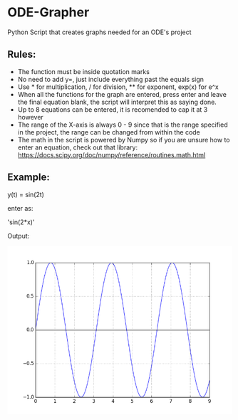 # ODE-Grapher
Python Script that creates graphs needed for an ODE's project

## Rules:
- The function must be inside quotation marks
- No need to add y=, just include everything past the equals sign
- Use * for multiplication, / for division, \** for exponent, exp(x) for e^x
- When all the functions for the graph are entered, press enter and leave the final equation blank, the script will interpret this as saying done.
- Up to 8 equations can be entered, it is recomended to cap it at 3 however
- The range of the X-axis is always 0 - 9 since that is the range specified in the project, the range can be changed from within the code
- The math in the script is powered by Numpy so if you are unsure how to enter an equation, check out that library:
https://docs.scipy.org/doc/numpy/reference/routines.math.html

## Example:
y(t) = sin(2t)

enter as:

'sin(2*x)'

Output:

![alt tag](https://github.com/EricTweeds/ODE-Grapher/blob/master/example1.png?raw=true)
